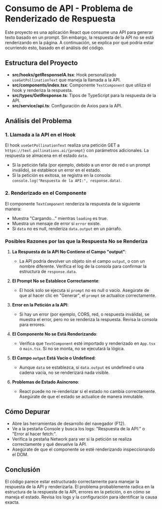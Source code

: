 # Consumo de API - Problema de Renderizado de Respuesta

Este proyecto es una aplicación React que consume una API para generar texto basado en un prompt. Sin embargo, la respuesta de la API no se está renderizando en la página. A continuación, se explica por qué podría estar ocurriendo esto, basado en el análisis del código.

## Estructura del Proyecto

- **src/hooks/getResponseIA.tsx**: Hook personalizado `useGetPollinationText` que maneja la llamada a la API.
- **src/components/index.tsx**: Componente `TextComponent` que utiliza el hook y renderiza la respuesta.
- **src/types/GetResponse.ts**: Tipos de TypeScript para la respuesta de la API.
- **src/service/api.ts**: Configuración de Axios para la API.

## Análisis del Problema

### 1. Llamada a la API en el Hook
El hook `useGetPollinationText` realiza una petición GET a `https://text.pollinations.ai/{prompt}` con parámetros adicionales. La respuesta se almacena en el estado `data`.

- Si la petición falla (por ejemplo, debido a un error de red o un prompt inválido), se establece un error en el estado.
- Si la petición es exitosa, se registra en la consola: `console.log("Respuesta de la API:", response.data)`.

### 2. Renderizado en el Componente
El componente `TextComponent` renderiza la respuesta de la siguiente manera:

- Muestra "Cargando..." mientras `loading` es true.
- Muestra un mensaje de error si `error` existe.
- Si `data` no es null, renderiza `data.output` en un párrafo.

### Posibles Razones por las que la Respuesta No se Renderiza

1. **La Respuesta de la API No Contiene el Campo "output"**:
   - La API podría devolver un objeto sin el campo `output`, o con un nombre diferente. Verifica el log de la consola para confirmar la estructura de `response.data`.

2. **El Prompt No se Establece Correctamente**:
   - El hook solo se ejecuta si `prompt` no es null o vacío. Asegúrate de que al hacer clic en "Generar", el `prompt` se actualice correctamente.

3. **Error en la Petición a la API**:
   - Si hay un error (por ejemplo, CORS, red, o respuesta inválida), se muestra el error, pero no se renderiza la respuesta. Revisa la consola para errores.

4. **El Componente No se Está Renderizando**:
   - Verifica que `TextComponent` esté importado y renderizado en `App.tsx` o `main.tsx`. Si no se monta, no se ejecutará la lógica.

5. **El Campo `output` Está Vacío o Undefined**:
   - Aunque `data` se establezca, si `data.output` es undefined o una cadena vacía, no se renderizará nada visible.

6. **Problemas de Estado Asíncrono**:
   - React puede no re-renderizar si el estado no cambia correctamente. Asegúrate de que el estado se actualice de manera inmutable.

## Cómo Depurar

- Abre las herramientas de desarrollo del navegador (F12).
- Ve a la pestaña Console y busca los logs: "Respuesta de la API:" o "Error al hacer fetch:".
- Verifica la pestaña Network para ver si la petición se realiza correctamente y qué devuelve la API.
- Asegúrate de que el componente se esté renderizando inspeccionando el DOM.

## Conclusión

El código parece estar estructurado correctamente para manejar la respuesta de la API y renderizarla. El problema probablemente radica en la estructura de la respuesta de la API, errores en la petición, o en cómo se maneja el estado. Revisa los logs y la configuración para identificar la causa exacta.

